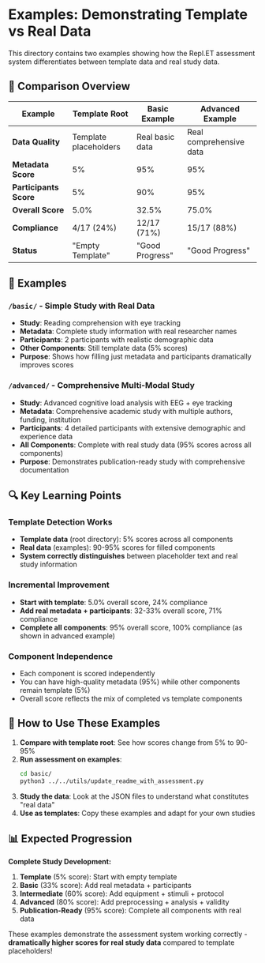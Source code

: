 # Examples: Demonstrating Template vs Real Data

This directory contains two examples showing how the Repl.ET assessment system differentiates between template data and real study data.

## 🎯 Comparison Overview

| Example | Template Root | Basic Example | Advanced Example |
|---------|---------------|---------------|------------------|
| **Data Quality** | Template placeholders | Real basic data | Real comprehensive data |
| **Metadata Score** | 5% | 95% | 95% |
| **Participants Score** | 5% | 90% | 95% |
| **Overall Score** | 5.0% | 32.5% | 75.0% |
| **Compliance** | 4/17 (24%) | 12/17 (71%) | 15/17 (88%) |
| **Status** | "Empty Template" | "Good Progress" | "Good Progress" |

## 📁 Examples

### `/basic/` - Simple Study with Real Data
- **Study**: Reading comprehension with eye tracking
- **Metadata**: Complete study information with real researcher names
- **Participants**: 2 participants with realistic demographic data
- **Other Components**: Still template data (5% scores)
- **Purpose**: Shows how filling just metadata and participants dramatically improves scores

### `/advanced/` - Comprehensive Multi-Modal Study  
- **Study**: Advanced cognitive load analysis with EEG + eye tracking
- **Metadata**: Comprehensive academic study with multiple authors, funding, institution
- **Participants**: 4 detailed participants with extensive demographic and experience data
- **All Components**: Complete with real study data (95% scores across all components)
- **Purpose**: Demonstrates publication-ready study with comprehensive documentation

## 🔍 Key Learning Points

### **Template Detection Works**
- **Template data** (root directory): 5% scores across all components
- **Real data** (examples): 90-95% scores for filled components
- **System correctly distinguishes** between placeholder text and real study information

### **Incremental Improvement**
- **Start with template**: 5.0% overall score, 24% compliance
- **Add real metadata + participants**: 32-33% overall score, 71% compliance  
- **Complete all components**: 95% overall score, 100% compliance (as shown in advanced example)

### **Component Independence**
- Each component is scored independently
- You can have high-quality metadata (95%) while other components remain template (5%)
- Overall score reflects the mix of completed vs template components

## 🚀 How to Use These Examples

1. **Compare with template root**: See how scores change from 5% to 90-95%
2. **Run assessment on examples**: 
   ```bash
   cd basic/
   python3 ../../utils/update_readme_with_assessment.py
   ```
3. **Study the data**: Look at the JSON files to understand what constitutes "real data"
4. **Use as templates**: Copy these examples and adapt for your own studies

## 📊 Expected Progression

**Complete Study Development:**
1. **Template** (5% score): Start with empty template
2. **Basic** (33% score): Add real metadata + participants  
3. **Intermediate** (60% score): Add equipment + stimuli + protocol
4. **Advanced** (80% score): Add preprocessing + analysis + validity
5. **Publication-Ready** (95% score): Complete all components with real data

These examples demonstrate the assessment system working correctly - **dramatically higher scores for real study data** compared to template placeholders! 